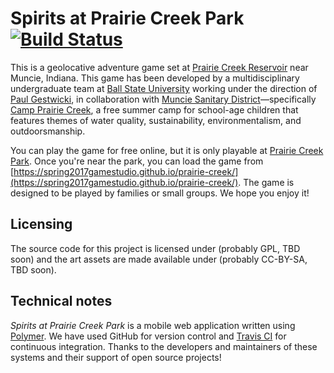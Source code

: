 # Spirits at  Prairie Creek Park [![Build Status](https://travis-ci.org/spring2017gamestudio/prairie-creek.svg?branch=master)](https://travis-ci.org/spring2017gamestudio/prairie-creek)

This is a geolocative adventure game set at 
[Prairie Creek Reservoir](http://www.cityofmuncie.com/muncie-prairie-creek-reservoir-office.htm)
near Muncie, Indiana. This game has been developed by a multidisciplinary undergraduate
team at [Ball State University](http://bsu.edu) working under the direction of
[Paul Gestwicki](http://www.cs.bsu.edu/~pvg), in collaboration with
[Muncie Sanitary District](http://www.munciesanitary.org/)&mdash;specifically
[Camp Prairie Creek](http://www.munciesanitary.org/department-pages/stormwater/camp-prairie-creek),
a free summer camp for school-age children that features themes of water quality,
sustainability, environmentalism, and outdoorsmanship.

You can play the game for free online, but it is only playable at [Prairie Creek Park](https://www.google.com/maps/place/Prairie+Creek+Park/@40.1305419,-85.2978604,15z/data=!4m12!1m6!3m5!1s0x88153dbc662e6527:0x269343d76a2f29e5!2sPrairie+Creek+Reservoir!8m2!3d40.1225435!4d-85.2821016!3m4!1s0x0:0x5de41bebe474361b!8m2!3d40.1240078!4d-85.2818549).
Once you're near the park, you can load the game from
[https://spring2017gamestudio.github.io/prairie-creek/](https://spring2017gamestudio.github.io/prairie-creek/).
The game is designed to be played by families or small groups. We hope you enjoy it!

## Licensing

The source code for this project is licensed under (probably GPL, TBD soon) 
and the art assets are made available under (probably CC-BY-SA, TBD soon).

## Technical notes

_Spirits at Prairie Creek Park_ is a mobile web application written using
[Polymer](https://www.polymer-project.org/). We have used GitHub for version control
and [Travis CI](https://travis-ci.org/spring2017gamestudio/prairie-creek) for continuous
integration. Thanks to the developers and maintainers of these systems and their support
of open source projects!